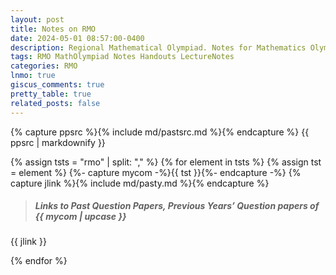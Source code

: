 ```yaml
---
layout: post
title: Notes on RMO
date: 2024-05-01 08:57:00-0400
description: Regional Mathematical Olympiad. Notes for Mathematics Olympiad, IOQM, RMO, INMO. Problem set, Solutions, Questions, Answers, Hints, Walkthroughs, Discussions, Solutions in pdf.
tags: RMO MathOlympiad Notes Handouts LectureNotes
categories: RMO
lnmo: true
giscus_comments: true
pretty_table: true
related_posts: false
---
```


{% capture ppsrc %}{% include md/pastsrc.md %}{% endcapture %}
{{ ppsrc | markdownify }}

{% assign tsts = "rmo" | split: "," %}
{% for element in tsts %}
{% assign tst = element %}
{%- capture mycom -%}{{ tst }}{%- endcapture -%}
{% capture jlink %}{% include md/pasty.md %}{% endcapture %}

> ##### Links to Past Question Papers, Previous Years’ Question papers of {{ mycom | upcase }}
{{ jlink }}

{% endfor %}
